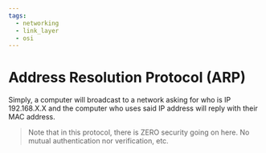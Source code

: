 ```yaml
---
tags:
  - networking
  - link_layer
  - osi
---
```

# Address Resolution Protocol (ARP)

Simply, a computer will broadcast to a network asking for who is IP 192.168.X.X and the computer who uses said IP address will reply with their MAC address.

>Note that in this protocol, there is ZERO security going on here. No mutual authentication nor verification, etc.
